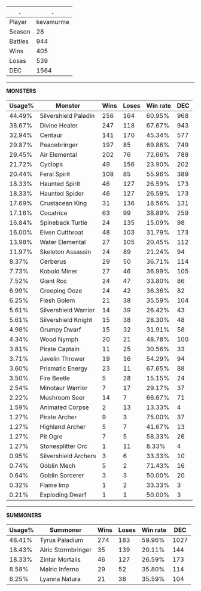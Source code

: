 .|.
|-|-
Player|kevamurme
Season|28
Battles|944
Wins|405
Loses|539
DEC|1564

---
**MONSTERS**

Usage%|Monster|Wins|Loses|Win rate|DEC|
-|-|-|-|-|-|
44.49%|Silvershield Paladin|256|164|60.95%|968|
38.67%|Divine Healer|247|118|67.67%|943|
32.94%|Centaur|141|170|45.34%|577|
29.87%|Peacebringer|197|85|69.86%|749|
29.45%|Air Elemental|202|76|72.66%|788|
21.72%|Cyclops|49|156|23.90%|202|
20.44%|Feral Spirit|108|85|55.96%|389|
18.33%|Haunted Spirit|46|127|26.59%|173|
18.33%|Haunted Spider|46|127|26.59%|173|
17.69%|Crustacean King|31|136|18.56%|131|
17.16%|Cocatrice|63|99|38.89%|259|
16.84%|Spineback Turtle|24|135|15.09%|98|
16.00%|Elven Cutthroat|48|103|31.79%|173|
13.98%|Water Elemental|27|105|20.45%|112|
11.97%|Skeleton Assassin|24|89|21.24%|94|
8.37%|Cerberus|29|50|36.71%|114|
7.73%|Kobold Miner|27|46|36.99%|105|
7.52%|Giant Roc|24|47|33.80%|86|
6.99%|Creeping Ooze|24|42|36.36%|82|
6.25%|Flesh Golem|21|38|35.59%|104|
5.61%|Silvershield Warrior|14|39|26.42%|43|
5.61%|Silvershield Knight|15|38|28.30%|48|
4.98%|Grumpy Dwarf|15|32|31.91%|58|
4.34%|Wood Nymph|20|21|48.78%|100|
3.81%|Pirate Captain|11|25|30.56%|33|
3.71%|Javelin Thrower|19|16|54.29%|94|
3.60%|Prismatic Energy|23|11|67.65%|88|
3.50%|Fire Beetle|5|28|15.15%|24|
2.54%|Minotaur Warrior|7|17|29.17%|37|
2.22%|Mushroom Seer|14|7|66.67%|71|
1.59%|Animated Corpse|2|13|13.33%|4|
1.27%|Pirate Archer|9|3|75.00%|37|
1.27%|Highland Archer|5|7|41.67%|13|
1.27%|Pit Ogre|7|5|58.33%|26|
1.27%|Stonesplitter Orc|1|11|8.33%|4|
0.95%|Silvershield Archers|3|6|33.33%|10|
0.74%|Goblin Mech|5|2|71.43%|16|
0.64%|Goblin Sorcerer|3|3|50.00%|20|
0.32%|Flame Imp|1|2|33.33%|3|
0.21%|Exploding Dwarf|1|1|50.00%|3|

---
**SUMMONERS**

Usage%|Summoner|Wins|Loses|Win rate|DEC|
-|-|-|-|-|-|
48.41%|Tyrus Paladium|274|183|59.96%|1027|
18.43%|Alric Stormbringer|35|139|20.11%|144|
18.33%|Zintar Mortalis|46|127|26.59%|173|
8.58%|Malric Inferno|29|52|35.80%|114|
6.25%|Lyanna Natura|21|38|35.59%|104|

